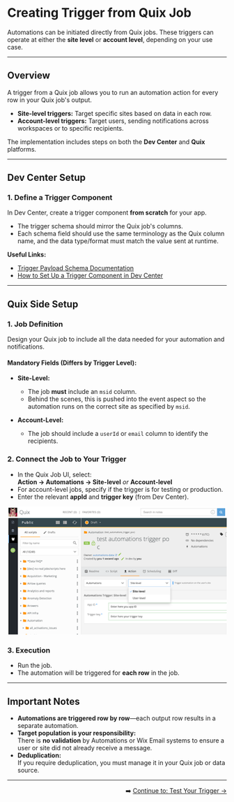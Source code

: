 # Creating Trigger from Quix Job

Automations can be initiated directly from Quix jobs. These triggers can operate at either the **site level** or **account level**, depending on your use case.

---

## Overview

A trigger from a Quix job allows you to run an automation action for every row in your Quix job's output.

- **Site-level triggers:** Target specific sites based on data in each row.
- **Account-level triggers:** Target users, sending notifications across workspaces or to specific recipients.

The implementation includes steps on both the **Dev Center** and **Quix** platforms.

---

## Dev Center Setup

### 1. Define a Trigger Component

In Dev Center, create a trigger component **from scratch** for your app.

- The trigger schema should mirror the Quix job's columns.
- Each schema field should use the same terminology as the Quix column name, and the data type/format must match the value sent at runtime.

**Useful Links:**
- [Trigger Payload Schema Documentation](https://dev.wix.com/docs/rest/business-management/automations/triggers/the-trigger-payload-schema)
- [How to Set Up a Trigger Component in Dev Center](https://dev.wix.com/docs/rest/business-management/automations/triggers/add-a-trigger-to-your-app)

---

## Quix Side Setup

### 1. Job Definition

Design your Quix job to include all the data needed for your automation and notifications.

#### Mandatory Fields (Differs by Trigger Level):

- **Site-Level:**  
  - The job **must** include an `msid` column.
  - Behind the scenes, this is pushed into the event aspect so the automation runs on the correct site as specified by `msid`.

- **Account-Level:**  
  - The job should include a `userId` or `email` column to identify the recipients.

### 2. Connect the Job to Your Trigger

- In the Quix Job UI, select:  
  **Action → Automations → Site-level** _or_ **Account-level**
- For account-level jobs, specify if the trigger is for testing or production.
- Enter the relevant **appId** and **trigger key** (from Dev Center).

![Quix Job UI Example](https://github.com/Pickman123/Private-Projects/blob/main/docs%20images/Quix%20image.png?raw=true)

### 3. Execution

- Run the job.
- The automation will be triggered for **each row** in the job.

---

## Important Notes

- **Automations are triggered row by row**—each output row results in a separate automation.
- **Target population is your responsibility:**  
  There is **no validation** by Automations or Wix Email systems to ensure a user or site did not already receive a message.
- **Deduplication:**  
  If you require deduplication, you must manage it in your Quix job or data source.

---

<div align="right">

➡️ [Continue to: Test Your Trigger →](./TEST_YOUR_TRIGGER.md)

</div>
